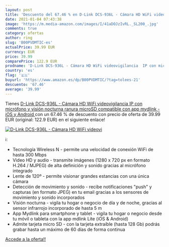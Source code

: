 ```yaml
---
layout: post
title: 'Descuento del 67.46 % en D-Link DCS-936L - Cámara HD WiFi videovi'
date: 2021-01-04 07:43:38
image: 'https://m.media-amazon.com/images/I/41aDOJzIvRL._SL200_.jpg'
comments: true
category: ofertas
author: ring
slug: 'B00PVDMTIC-es'
actualPrice: 39.99 EUR
currency: EUR
price: 39.99
comparePrice: 122.9 EUR
prodname: 'D-Link DCS-936L - Cámara HD WiFi videovigilancia  IP con micrófono y visión nocturna  ranura microSD  compatible con app mydlink - iOS y Android '
country: 'es'
flag: '🇪🇸'
buyurl: 'https://www.amazon.es/dp/B00PVDMTIC/?tag=tolees-21'
descuento: '67.46'
average: '39.99'
---
```


Tienes [D-Link DCS-936L - Cámara HD WiFi videovigilancia  IP con micrófono y visión nocturna  ranura microSD  compatible con app mydlink - iOS y Android ](https://www.amazon.es/dp/B00PVDMTIC/?tag=tolees-21) con un 67.46 % de descuento con precio de oferta de 39.99 EUR (original: 122.9 EUR) en el siguiente enlace!

[![D-Link DCS-936L - Cámara HD WiFi videovi](https://m.media-amazon.com/images/I/41aDOJzIvRL._SL200_.jpg)](https://www.amazon.es/dp/B00PVDMTIC/?tag=tolees-21)

ℹ️:

- Tecnología Wireless N - permite una velocidad de conexión WiFi de hasta 300 Mbps
- Video HD y audio - transmite imágenes (1280 x 720 px en formato H.264 / MJPEG) de alta definición y sonido gracias al micrófono integrado
- Lente de 120º - permite visionar grandes estancias con una única cámara
- Detección de movimiento y sonido - recibe notificaciones "push" y capturas (en formato JPEG) en tu email gracias a los sensores de movimiento y sonido incorporados
- Visión nocturna - vigila tu hogar o negocio de día y de noche, gracias al sensor infrarrojo incorporado de hasta 5 m
- App Mydlink para smartphone y tablet - vigila tu hogar o negocio desde tu móvil o tableta con la app mdlink Lite (iOS & Android)
- Admite tarjeta micro SD - con la tarjeta extraíble (hasta 128 Gb) podrás grabar hasta un máximo de 60 días de forma continua

[Accede a la oferta!!](https://www.amazon.es/dp/B00PVDMTIC/?tag=tolees-21)
